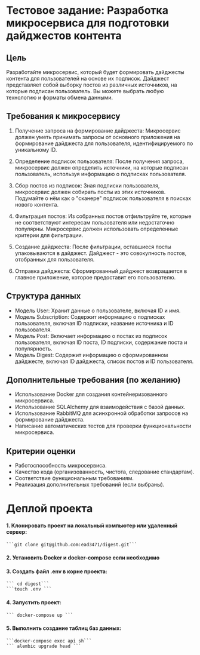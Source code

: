 # Тестовое задание: Разработка микросервиса для подготовки дайджестов контента

## Цель

Разработайте микросервис, который будет формировать дайджесты контента для пользователей на основе их подписок. Дайджест представляет собой выборку постов из различных источников, на которые подписан пользователь. Вы можете выбрать любую технологию и форматы обмена данными.

## Требования к микросервису

1. Получение запроса на формирование дайджеста: Микросервис должен уметь принимать запросы от основного приложения на формирование дайджеста для пользователя, идентифицируемого по уникальному ID.

2. Определение подписок пользователя: После получения запроса, микросервис должен определить источники, на которые подписан пользователь, используя информацию о подписках пользователя.

3. Сбор постов из подписок: Зная подписки пользователя, микросервис должен собирать посты из этих источников. Подумайте о нём как о "сканере" подписок пользователя в поисках нового контента.

4. Фильтрация постов: Из собранных постов отфильтруйте те, которые не соответствуют интересам пользователя или недостаточно популярны. Микросервис должен использовать определенные критерии для фильтрации.

5. Создание дайджеста: После фильтрации, оставшиеся посты упаковываются в дайджест. Дайджест - это совокупность постов, отобранных для пользователя.

6. Отправка дайджеста: Сформированный дайджест возвращается в главное приложение, которое предоставит его пользователю.

## Структура данных

- Модель User: Хранит данные о пользователе, включая ID и имя.
- Модель Subscription: Содержит информацию о подписках пользователя, включая ID подписки, название источника и ID пользователя.
- Модель Post: Включает информацию о постах из подписок пользователя, включая ID поста, ID подписки, содержание поста и популярность.
- Модель Digest: Содержит информацию о сформированном дайджесте, включая ID дайджеста, список постов и ID пользователя.

## Дополнительные требования (по желанию)

- Использование Docker для создания контейнеризованного микросервиса.
- Использование SQLAlchemy для взаимодействия с базой данных.
- Использование RabbitMQ для асинхронной обработки запросов на формирование дайджеста.
- Написание автоматических тестов для проверки функциональности микросервиса.

## Критерии оценки

- Работоспособность микросервиса.
- Качество кода (организованность, чистота, следование стандартам).
- Соответствие функциональным требованиям.
- Реализация дополнительных требований (если выбраны).

# Деплой проекта
#### 1. Клонировать проект на локальный компьютер или удаленный сервер:

    ```git clone git@github.com:ead3471/digest.git```

#### 2. Установить Docker и docker-compose если необходимо
#### 3. Создать файл .env в корне проекта:

    ``` cd digest```
    ```touch .env ```
#### 4. Запустить проект:

    ``` docker-compose up ```
#### 5. Выполнить создание таблиц баз данных:

    ```docker-compose exec api sh```
    ``` alembic upgrade head ```
